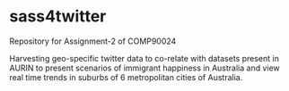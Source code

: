 # sass4twitter
Repository for Assignment-2 of COMP90024

Harvesting geo-specific twitter data to co-relate with datasets present in AURIN to present scenarios of immigrant happiness in Australia and view real time trends in suburbs of 6 metropolitan cities of Australia.
